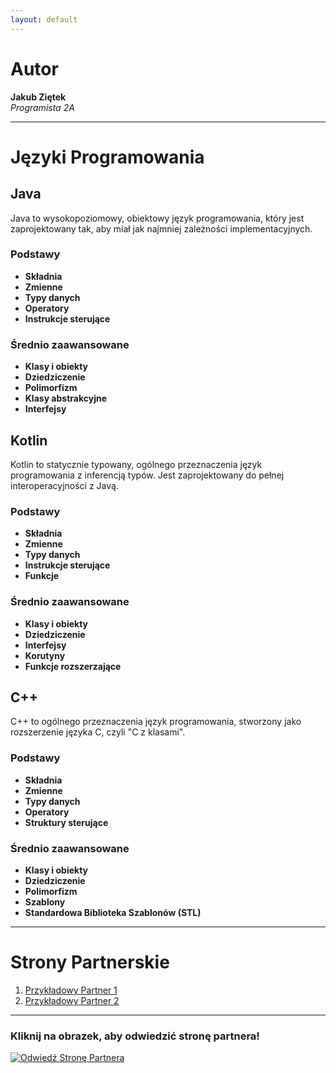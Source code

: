 ```yaml
---
layout: default
---
```


# Autor

**Jakub Ziętek**  
*Programista 2A*

---

# Języki Programowania

## Java

Java to wysokopoziomowy, obiektowy język programowania, który jest zaprojektowany tak, aby miał jak najmniej zależności implementacyjnych.

### Podstawy
- **Składnia**
- **Zmienne**
- **Typy danych**
- **Operatory**
- **Instrukcje sterujące**

### Średnio zaawansowane
- **Klasy i obiekty**
- **Dziedziczenie**
- **Polimorfizm**
- **Klasy abstrakcyjne**
- **Interfejsy**

## Kotlin

Kotlin to statycznie typowany, ogólnego przeznaczenia język programowania z inferencją typów. Jest zaprojektowany do pełnej interoperacyjności z Javą.

### Podstawy
- **Składnia**
- **Zmienne**
- **Typy danych**
- **Instrukcje sterujące**
- **Funkcje**

### Średnio zaawansowane
- **Klasy i obiekty**
- **Dziedziczenie**
- **Interfejsy**
- **Korutyny**
- **Funkcje rozszerzające**

## C++

C++ to ogólnego przeznaczenia język programowania, stworzony jako rozszerzenie języka C, czyli "C z klasami".

### Podstawy
- **Składnia**
- **Zmienne**
- **Typy danych**
- **Operatory**
- **Struktury sterujące**

### Średnio zaawansowane
- **Klasy i obiekty**
- **Dziedziczenie**
- **Polimorfizm**
- **Szablony**
- **Standardowa Biblioteka Szablonów (STL)**

---

# Strony Partnerskie

1. [Przykładowy Partner 1](http://example1.com)
2. [Przykładowy Partner 2](http://example2.com)

---

### Kliknij na obrazek, aby odwiedzić stronę partnera!

[![Odwiedź Stronę Partnera](https://github.githubassets.com/images/icons/emoji/octocat.png)](http://example-partner-site.com)
